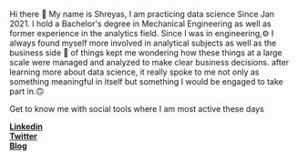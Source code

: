 Hi there 👋 My name is Shreyas, I am practicing data science Since Jan 2021. I hold a Bachelor's degree in Mechanical Engineering as well as former experience in the analytics field. Since I was in engineering,⚙ I always found myself more involved in analytical subjects as well as the business side 🏢 of things kept me wondering how these things at a large scale were managed and analyzed to make clear business decisions. after learning more about data science, it really spoke to me not only as something meaningful in itself but something I would be engaged to take part in.🙃


Get to know me with social tools where I am most active these days

[**Linkedin**](https://www.linkedin.com/in/shreyask99/)   
[**Twitter**](https://twitter.com/kshreyas19)   
[**Blog**](https://shreyaskulkarni.hashnode.dev/)
